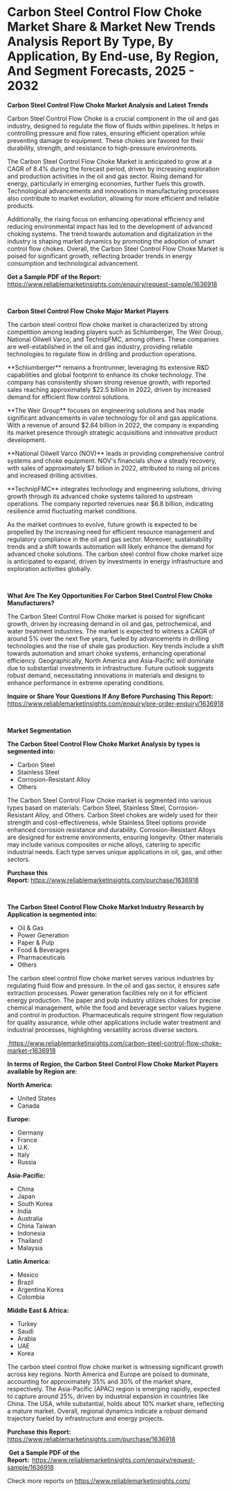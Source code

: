 <p><h1>Carbon Steel Control Flow Choke Market Share & Market New Trends Analysis Report By Type, By Application, By End-use, By Region, And Segment Forecasts, 2025 - 2032</h1></p><p><strong>Carbon Steel Control Flow Choke Market Analysis and Latest Trends</strong></p>
<p><p>Carbon Steel Control Flow Choke is a crucial component in the oil and gas industry, designed to regulate the flow of fluids within pipelines. It helps in controlling pressure and flow rates, ensuring efficient operation while preventing damage to equipment. These chokes are favored for their durability, strength, and resistance to high-pressure environments.</p><p>The Carbon Steel Control Flow Choke Market is anticipated to grow at a CAGR of 8.4% during the forecast period, driven by increasing exploration and production activities in the oil and gas sector. Rising demand for energy, particularly in emerging economies, further fuels this growth. Technological advancements and innovations in manufacturing processes also contribute to market evolution, allowing for more efficient and reliable products. </p><p>Additionally, the rising focus on enhancing operational efficiency and reducing environmental impact has led to the development of advanced choking systems. The trend towards automation and digitalization in the industry is shaping market dynamics by promoting the adoption of smart control flow chokes. Overall, the Carbon Steel Control Flow Choke Market is poised for significant growth, reflecting broader trends in energy consumption and technological advancement.</p></p>
<p><strong>Get a Sample PDF of the Report:&nbsp;</strong> <a href="https://www.reliablemarketinsights.com/enquiry/request-sample/1636918?utm_campaign=3270&utm_medium=2&utm_source=Github&utm_content=ia&utm_term=23032025&utm_id=carbon-steel-control-flow-choke">https://www.reliablemarketinsights.com/enquiry/request-sample/1636918</a></p>
<p>&nbsp;</p>
<p><strong>Carbon Steel Control Flow Choke Major Market Players</strong></p>
<p><p>The carbon steel control flow choke market is characterized by strong competition among leading players such as Schlumberger, The Weir Group, National Oilwell Varco, and TechnipFMC, among others. These companies are well-established in the oil and gas industry, providing reliable technologies to regulate flow in drilling and production operations.</p><p>**Schlumberger** remains a frontrunner, leveraging its extensive R&D capabilities and global footprint to enhance its choke technology. The company has consistently shown strong revenue growth, with reported sales reaching approximately $22.5 billion in 2022, driven by increased demand for efficient flow control solutions.</p><p>**The Weir Group** focuses on engineering solutions and has made significant advancements in valve technology for oil and gas applications. With a revenue of around $2.64 billion in 2022, the company is expanding its market presence through strategic acquisitions and innovative product development.</p><p>**National Oilwell Varco (NOV)** leads in providing comprehensive control systems and choke equipment. NOV's financials show a steady recovery, with sales of approximately $7 billion in 2022, attributed to rising oil prices and increased drilling activities.</p><p>**TechnipFMC** integrates technology and engineering solutions, driving growth through its advanced choke systems tailored to upstream operations. The company reported revenues near $6.8 billion, indicating resilience amid fluctuating market conditions.</p><p>As the market continues to evolve, future growth is expected to be propelled by the increasing need for efficient resource management and regulatory compliance in the oil and gas sector. Moreover, sustainability trends and a shift towards automation will likely enhance the demand for advanced choke solutions. The carbon steel control flow choke market size is anticipated to expand, driven by investments in energy infrastructure and exploration activities globally.</p></p>
<p>&nbsp;</p>
<p><strong>What Are The Key Opportunities For Carbon Steel Control Flow Choke Manufacturers?</strong></p>
<p><p>The Carbon Steel Control Flow Choke market is poised for significant growth, driven by increasing demand in oil and gas, petrochemical, and water treatment industries. The market is expected to witness a CAGR of around 5% over the next five years, fueled by advancements in drilling technologies and the rise of shale gas production. Key trends include a shift towards automation and smart choke systems, enhancing operational efficiency. Geographically, North America and Asia-Pacific will dominate due to substantial investments in infrastructure. Future outlook suggests robust demand, necessitating innovations in materials and designs to enhance performance in extreme operating conditions.</p></p>
<p><strong>Inquire or Share Your Questions If Any Before Purchasing This Report:</strong> <a href="https://www.reliablemarketinsights.com/enquiry/pre-order-enquiry/1636918?utm_campaign=3270&utm_medium=2&utm_source=Github&utm_content=ia&utm_term=23032025&utm_id=carbon-steel-control-flow-choke">https://www.reliablemarketinsights.com/enquiry/pre-order-enquiry/1636918</a></p>
<p>&nbsp;</p>
<p><strong>Market Segmentation</strong></p>
<p><strong>The Carbon Steel Control Flow Choke Market Analysis by types is segmented into:</strong></p>
<p><ul><li>Carbon Steel</li><li>Stainless Steel</li><li>Corrosion-Resistant Alloy</li><li>Others</li></ul></p>
<p><p>The Carbon Steel Control Flow Choke market is segmented into various types based on materials: Carbon Steel, Stainless Steel, Corrosion-Resistant Alloy, and Others. Carbon Steel chokes are widely used for their strength and cost-effectiveness, while Stainless Steel options provide enhanced corrosion resistance and durability. Corrosion-Resistant Alloys are designed for extreme environments, ensuring longevity. Other materials may include various composites or niche alloys, catering to specific industrial needs. Each type serves unique applications in oil, gas, and other sectors.</p></p>
<p><strong>Purchase this Report:&nbsp;</strong><a href="https://www.reliablemarketinsights.com/purchase/1636918?utm_campaign=3270&utm_medium=2&utm_source=Github&utm_content=ia&utm_term=23032025&utm_id=carbon-steel-control-flow-choke">https://www.reliablemarketinsights.com/purchase/1636918</a></p>
<p>&nbsp;</p>
<p><strong>The Carbon Steel Control Flow Choke Market Industry Research by Application is segmented into:</strong></p>
<p><ul><li>Oil & Gas</li><li>Power Generation</li><li>Paper & Pulp</li><li>Food & Beverages</li><li>Pharmaceuticals</li><li>Others</li></ul></p>
<p><p>The carbon steel control flow choke market serves various industries by regulating fluid flow and pressure. In the oil and gas sector, it ensures safe extraction processes. Power generation facilities rely on it for efficient energy production. The paper and pulp industry utilizes chokes for precise chemical management, while the food and beverage sector values hygiene and control in production. Pharmaceuticals require stringent flow regulation for quality assurance, while other applications include water treatment and industrial processes, highlighting versatility across diverse sectors.</p></p>
<p><a href="https://www.reliablemarketinsights.com/carbon-steel-control-flow-choke-market-r1636918?utm_campaign=3270&utm_medium=2&utm_source=Github&utm_content=ia&utm_term=23032025&utm_id=carbon-steel-control-flow-choke">&nbsp;https://www.reliablemarketinsights.com/carbon-steel-control-flow-choke-market-r1636918</a></p>
<p><strong>In terms of Region, the Carbon Steel Control Flow Choke Market Players available by Region are:</strong></p>
<p>
    <p> <strong> North America: </strong>
        <ul>
            <li>United States</li>
            <li>Canada</li>
        </ul>
        </p> 
    <p> <strong> Europe: </strong>
        <ul>
            <li>Germany</li>
            <li>France</li>
            <li>U.K.</li>
            <li>Italy</li>
            <li>Russia</li>
        </ul>
        </p> 
    <p> <strong> Asia-Pacific: </strong>
        <ul>
            <li>China</li>
            <li>Japan</li>
            <li>South Korea</li>
            <li>India</li>
            <li>Australia</li>
            <li>China Taiwan</li>
            <li>Indonesia</li>
            <li>Thailand</li>
            <li>Malaysia</li>
        </ul>
        </p> 
    <p> <strong> Latin America: </strong>
        <ul>
            <li>Mexico</li>
            <li>Brazil</li>
            <li>Argentina Korea</li>
            <li>Colombia</li>
        </ul>
        </p> 
    <p> <strong> Middle East & Africa: </strong>
        <ul>
            <li>Turkey</li>
            <li>Saudi</li>
            <li>Arabia</li>
            <li>UAE</li>
            <li>Korea</li>
        </ul>
    </p>
    </p>
<p><p>The carbon steel control flow choke market is witnessing significant growth across key regions. North America and Europe are poised to dominate, accounting for approximately 35% and 30% of the market share, respectively. The Asia-Pacific (APAC) region is emerging rapidly, expected to capture around 25%, driven by industrial expansion in countries like China. The USA, while substantial, holds about 10% market share, reflecting a mature market. Overall, regional dynamics indicate a robust demand trajectory fueled by infrastructure and energy projects.</p></p>
<p><strong>Purchase this Report: </strong><a href="https://www.reliablemarketinsights.com/purchase/1636918?utm_campaign=3270&utm_medium=2&utm_source=Github&utm_content=ia&utm_term=23032025&utm_id=carbon-steel-control-flow-choke">https://www.reliablemarketinsights.com/purchase/1636918</a></p>
<p>&nbsp;<strong>Get a Sample PDF of the Report:&nbsp;&nbsp;</strong><a href="https://www.reliablemarketinsights.com/enquiry/request-sample/1636918?utm_campaign=3270&utm_medium=2&utm_source=Github&utm_content=ia&utm_term=23032025&utm_id=carbon-steel-control-flow-choke">https://www.reliablemarketinsights.com/enquiry/request-sample/1636918</a></p>
<p><strong></strong></p>
<p>Check more reports on <a href="https://www.reliablemarketinsights.com/?utm_campaign=3270&utm_medium=2&utm_source=Github&utm_content=ia&utm_term=23032025&utm_id=carbon-steel-control-flow-choke">https://www.reliablemarketinsights.com/</a></p>